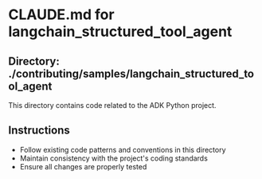 # CLAUDE.md for langchain_structured_tool_agent

## Directory: ./contributing/samples/langchain_structured_tool_agent

This directory contains code related to the ADK Python project.

## Instructions
- Follow existing code patterns and conventions in this directory
- Maintain consistency with the project's coding standards
- Ensure all changes are properly tested
